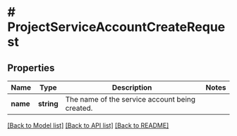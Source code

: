 # # ProjectServiceAccountCreateRequest

## Properties

Name | Type | Description | Notes
------------ | ------------- | ------------- | -------------
**name** | **string** | The name of the service account being created. |

[[Back to Model list]](../../README.md#models) [[Back to API list]](../../README.md#endpoints) [[Back to README]](../../README.md)
